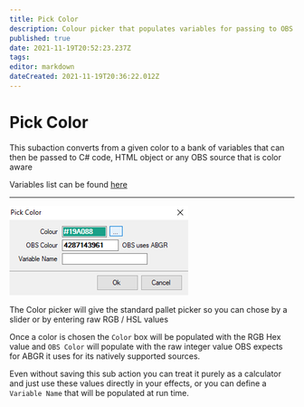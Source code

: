 ```yaml
---
title: Pick Color
description: Colour picker that populates variables for passing to OBS and HTML objects
published: true
date: 2021-11-19T20:52:23.237Z
tags: 
editor: markdown
dateCreated: 2021-11-19T20:36:22.012Z
---
```


# Pick Color
This subaction converts from a given color to a bank of variables that can then be passed to C# code, HTML object or any OBS source that is color aware

Variables list can be found [here](https://wiki.streamer.bot/en/Variables#pick-color)

***

![pick-color.png](/pick-color.png)

The Color picker will give the standard pallet picker so you can chose by a slider or by entering raw RGB / HSL values

Once a color is chosen the `Color` box will be populated with the RGB Hex value and `OBS Color` will populate with the raw integer value OBS expects for ABGR it uses for its natively supported sources.

Even without saving this sub action you can treat it purely as a calculator and just use these values directly in your effects, or you can define a `Variable Name` that will be populated at run time.

